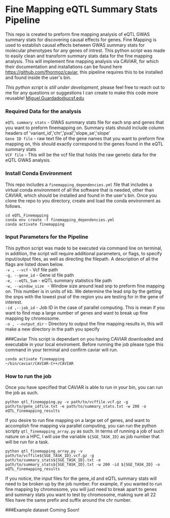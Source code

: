 # Fine Mapping eQTL Summary Stats Pipeline

This repo is created to preform fine mapping analysis of eQTL GWAS summary stats for discovering causal effects for genes. Fine Mapping is used to establish causal effects between GWAS summary stats for molecular phenotypes for any genes of intrest.
This python script was made to easily clean and transform summary stats data for the fine mapping analysis. 
This will implement fine mapping analysis via CAVIAR, for which their documentation and installations can be found here 
https://github.com/fhormoz/caviar, this pipeline requires this to be installed and found inside the user's bin.

*This python script is still under development*, please feel free to reach out to me for any questions or suggestions I can create to make this code more reusable!
Miguel.Guardado@ucsf.edu


### Required Data for the analysis

`eQTL summary stats` -  GWAS summary stats file for each snp and genes that you want to preform finemapping on. Summary stats should include column headers of 'variant_id','chr','pval','slope_se','slope' \
`Gene ID file` - raw text file of the gene names that you want to preform fine mapping on, this should exactly correspond to the genes found in the eQTL summary stats \
`VCF file` - This will be the vcf file that holds the raw genetic data for the eQTL GWAS analysis.


### Install Conda Environment
This repo includes a `finemapping_dependencies.yml` file that includes a virtual conda environment of all the software that is needed, other than CAVIAR, which should be installed and found in the user's bin.
Once you clone the repo to you directory, create and load the conda environment as follows.
```
cd eQTL_Finemapping
conda env create -f finemapping_dependencies.yml
conda activate finemapping
```

### Input Parameters for the Pipeline
This python script was made to be executed via command line on terminal, in addition, the script will require additional
parameters, or flags, to specify input/output files, as well as directing the filepath. A description of all the flags are listed down
below.\
`-v , --vcf` - Vcf file path \
`-g, --gene_id` - Gene id file path  \
`-e, --eQTL_Sum` - eQTL summary statistics file path \
`-w, --window_size ` - Window size around lead snp to preform fine mapping on. This number is in units of kb. We determine 
the lead snp by the getting the snps with the lowest pval of the region you are testing for in the gene of interest. \
`-id ,--job_id` - Job ID in the case of parallel computing. This is mean if you want to find map a large number of genes and want to break up fine mapping by chromosome.  \
`-o , --output_dir` - Directory to output the fine mapping results in, this will make a new directory in the path you specify

###Caviar 
This script is dependant on you having CAVIAR downloaded and executable in your local enviroment. Before running the 
job please type this command in your terminal and confirm caviar will run.
```
conda activate finemapping
~/bin/caviar/CAVIAR-C++/CAVIAR 
```

### How to run the job
Once you have specified that CAVIAR is able to run in your bin, you can run the job as such.
```
python qtl_finemapping.py -v path/to/vcffile.vcf.gz -g path/to/gene_idfile.txt -e path/to/summary_stats.txt -w 200 -o eQTL_finemapping_results
```

If you desire to run fine mapping on a large set of genes, and want to accomplish fine mapping via parallel computing, you can run the python scripty `qtl_finemapping_array.py` as such. In terms of running a job of such nature on a HPC, I will use the variable `${SGE_TASK_ID}` as job number that will be run for a task.

```
python qtl_finemapping_array.py -v path/to/vcffile${SGE_TASK_ID}.vcf.gz -g path/to/summary_stats${SGE_TASK_ID}.txt -e path/to/summary_stats${SGE_TASK_ID}.txt -w 200 -id ${SGE_TASK_ID} -o eQTL_finemapping_results
```
If you notice, the input files for the gene_id and eQTL summary stats will need to be broken up by the job number. For example, if you wanted to run fine mapping by chromosome, you will just need to break apart to genes and summary stats you want to test by chromosome, making sure all 22 files have the same prefix and suffix around the chr number.

###Example dataset
Coming Soon! 